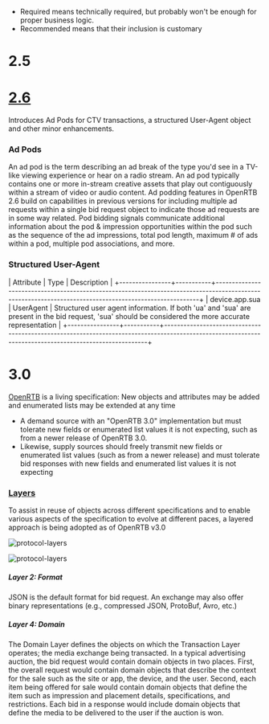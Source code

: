 - Required means technically required, but probably won't be enough for proper business logic.
- Recommended means that their inclusion is customary 

# 2.5

# [2.6](https://iabtechlab.com/wp-content/uploads/2022/04/OpenRTB-2-6_FINAL.pdf)

Introduces Ad Pods for CTV transactions, a structured User-Agent object and other minor enhancements.

### Ad Pods

An ad pod is the term describing an ad break of the type you'd see in a TV-like viewing experience or hear on a radio stream. 
An ad pod typically contains one or more in-stream creative assets that play out contiguously within a stream of video or audio content. 
Ad podding features in OpenRTB 2.6 build on capabilities in previous versions for including multiple ad requests within a single bid request object to indicate those ad requests are in some way related. 
Pod bidding signals communicate additional information about the pod & impression opportunities within the pod such as the sequence of the ad impressions, total pod length, maximum # of ads within a pod, multiple pod associations, and more.

### Structured User-Agent

|    Attribute   |    Type   |                                                               Description                                                                             |
+----------------+-----------+-------------------------------------------------------------------------------------------------------------------------------------------------------+
| device.app.sua | UserAgent | Structured user agent information. If both 'ua' and 'sua' are present in the bid request, 'sua' should be considered the more accurate representation |
+----------------+-----------+-------------------------------------------------------------------------------------------------------------------------------------------------------+

# 3.0

[OpenRTB](https://github.com/InteractiveAdvertisingBureau/openrtb/blob/master/OpenRTB%20v3.0%20FINAL.md#openrtb-principles-) is a living specification: New objects and attributes may be added and enumerated lists may be extended at any time

- A demand source with an "OpenRTB 3.0" implementation but must tolerate new fields or enumerated list values it is not expecting, such as from a newer release of OpenRTB 3.0.
- Likewise, supply sources should freely transmit new fields or enumerated list values (such as from a newer release) and must tolerate bid responses with new fields and enumerated list values it is not expecting

### [Layers](https://github.com/InteractiveAdvertisingBureau/openrtb/blob/master/OpenRTB%20v3.0%20FINAL.md#protocol-layers-)

To assist in reuse of objects across different specifications and to enable various aspects of the specification to evolve at different paces, a layered approach is being adopted as of OpenRTB v3.0

![protocol-layers](https://camo.githubusercontent.com/1be9166fd41862c9c07d16fa1fafc478b3670388734686ea60534a0e33270525/68747470733a2f2f64726976652e676f6f676c652e636f6d2f75633f69643d3171574b5770586e454357384b704567516831764f67594567714144494d797a5a)

![protocol-layers](https://camo.githubusercontent.com/ec744b6540fc625d63f40c26b796f2812725e18bcf78870b8aba0fc2b89cf619/68747470733a2f2f64726976652e676f6f676c652e636f6d2f75633f69643d3162356f4b38524633577145504d79506d5233576f31436e66696831314a4f6158)

##### Layer 2: Format

JSON is the default format for bid request. An exchange may also offer binary representations (e.g., compressed JSON, ProtoBuf, Avro, etc.)

##### Layer 4: Domain

The Domain Layer defines the objects on which the Transaction Layer operates; the media exchange being transacted. 
In a typical advertising auction, the bid request would contain domain objects in two places. 
First, the overall request would contain domain objects that describe the context for the sale such as the site or app, the device, and the user. 
Second, each item being offered for sale would contain domain objects that define the item such as impression and placement details, specifications, and restrictions. 
Each bid in a response would include domain objects that define the media to be delivered to the user if the auction is won.

